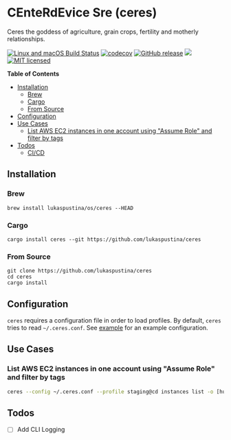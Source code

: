 # CEnteRdEvice Sre (ceres)

Ceres the goddess of agriculture, grain crops, fertility and motherly relationships.

[![Linux and macOS Build Status](https://travis-ci.org/lukaspustina/ceres.svg?branch=master)](https://travis-ci.org/lukaspustina/ceres) [![codecov](https://codecov.io/gh/lukaspustina/ceres/branch/master/graph/badge.svg)](https://codecov.io/gh/lukaspustina/ceres) [![GitHub release](https://img.shields.io/github/release/lukaspustina/ceres.svg)](https://github.com/lukaspustina/ceres/releases) [![](https://img.shields.io/crates/v/ceres.svg)](https://crates.io/crates/ceres) [![MIT licensed](https://img.shields.io/badge/license-MIT-blue.svg?label=License)](./LICENSE)

<!-- START doctoc generated TOC please keep comment here to allow auto update -->
<!-- DON'T EDIT THIS SECTION, INSTEAD RE-RUN doctoc TO UPDATE -->
**Table of Contents**

- [Installation](#installation)
  - [Brew](#brew)
  - [Cargo](#cargo)
  - [From Source](#from-source)
- [Configuration](#configuration)
- [Use Cases](#use-cases)
  - [List AWS EC2 instances in one account using "Assume Role" and filter by tags](#list-aws-ec2-instances-in-one-account-using-assume-role-and-filter-by-tags)
- [Todos](#todos)
  - [CI/CD](#cicd)

<!-- END doctoc generated TOC please keep comment here to allow auto update -->

## Installation

### Brew

`brew install lukaspustina/os/ceres --HEAD`

### Cargo

`cargo install ceres --git https://github.com/lukaspustina/ceres`

### From Source

```
git clone https://github.com/lukaspustina/ceres
cd ceres
cargo install
```


## Configuration

`ceres` requires a configuration file in order to load profiles. By default, `ceres` tries to read `~/.ceres.conf`. See [example](examples/ceres.conf) for an example configuration.


## Use Cases

### List AWS EC2 instances in one account using "Assume Role" and filter by tags

```bash
ceres --config ~/.ceres.conf --profile staging@cd instances list -o [humon|json] --output-options=InstanceId,Tags=Name:AnsibleHostGroup,State --filter 'Instance=i-.*,Tags=Name:AnsibleHostGroup=batch_.*,State=stopped'
```

## Todos

* [ ] Add CLI Logging

